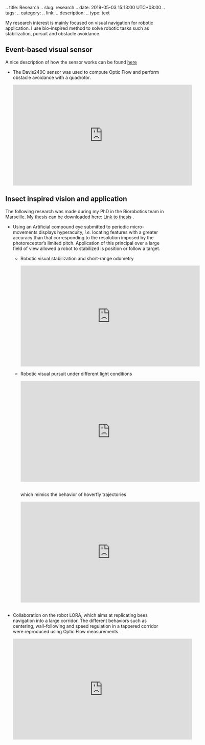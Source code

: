 .. title: Research
.. slug: research
.. date: 2019-05-03 15:13:00 UTC+08:00
.. tags: 
.. category: 
.. link: 
.. description: 
.. type: text



My research interest is mainly focused on visual navigation for robotic application. I use bio-inspired method to solve robotic tasks such as stabilization, pursuit and obstacle avoidance.

<h2> Event-based visual sensor </h2>

A nice description of how the sensor works can be found <a href="https://youtu.be/LauQ6LWTkxM"> here </a> <br />

<ul>
<li>
<p>The Davis240C sensor was used to compute Optic Flow and perform obstacle avoidance with a quadrotor. <br /> </p>

<iframe width="560" height="315" src="https://www.youtube.com/embed/nn2wyDYJI8c" frameborder="0" allow="accelerometer; autoplay; encrypted-media; gyroscope; picture-in-picture" allowfullscreen></iframe>
<!--video width="560" height="315" controls preload="none" frameborder="0">
   <source src="https://linklings.s3.amazonaws.com/organizations/acra/acra2018/submissions/stype101/UGjfY-pap104s1-file2.mp4" type="video/mp4">
   Your browser does not support the video tag.
</video-->

</li>
</ul>

<!--<a href="https://linklings.s3.amazonaws.com/organizations/acra/acra2018/submissions/stype101/UGjfY-pap104s1-file2.mp4"> video</a> -->


<h2> Insect inspired vision and application </h2>

The following research was made during my PhD in the Biorobotics team in Marseille. My thesis can be downloaded here: <a href="/files/These_COLONNIER_Fabien.pdf"> Link to thesis</a> .

<ul>
<li>
Using an Artificial compound eye submitted to periodic micro-movements displays hyperacuity, <i>i.e.</i> locating features with a greater accuracy than that corresponding to the resolution imposed by the photoreceptor’s limited pitch. Application of this principal over a large field of view allowed a robot to stabilized is position or follow a target.<br />
	<ul>
	<li>
	<p>Robotic visual stabilization and short-range odometry</p>
	<iframe width="560" height="315" src="https://www.youtube.com/embed/4_hqCgunhNw" frameborder="0" allow="accelerometer; encrypted-media; gyroscope; picture-in-picture" allowfullscreen></iframe>
	</li>
	<li>
	<p>Robotic visual pursuit under different light conditions </p>
	<iframe width="560" height="315" src="https://www.youtube.com/embed/kdjJ6t7d2pM" frameborder="0" allow="accelerometer;  encrypted-media; gyroscope; picture-in-picture" allowfullscreen></iframe>
	<p> <br />which mimics the behavior of hoverfly trajectories</p>
	<iframe width="560" height="315" src="https://www.youtube.com/embed/fciQr0o0G7g" frameborder="0" allow="accelerometer;  encrypted-media; gyroscope; picture-in-picture" allowfullscreen></iframe>
	</li>
	</ul>
</li>
<br />

<li> <p>Collaboration on the robot LORA, which aims at replicating bees navigation into a large corridor. The different behaviors such as centering, wall-following and speed regulation in a tappered corridor were reproduced using Optic Flow measurements. <br /> </p>

<iframe frameborder="0" width="560" height="315" src="https://www.dailymotion.com/embed/video/xuggrs" allowfullscreen allow=""></iframe>
</li>

</ul>






